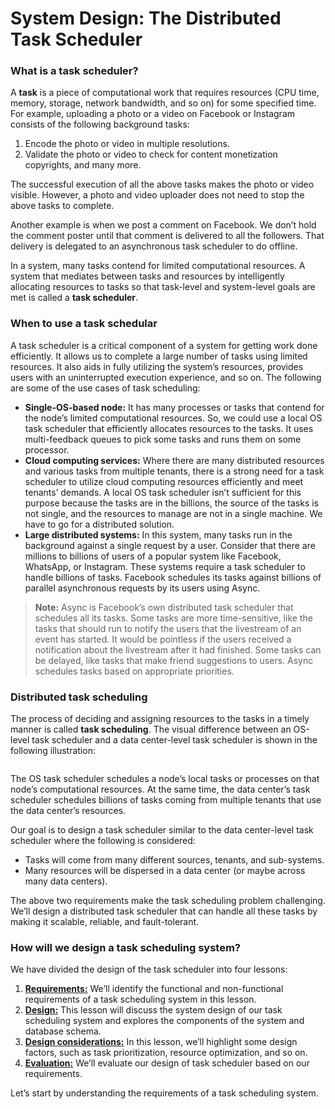 # System Design: The Distributed Task Scheduler

### What is a task scheduler? <a href="#what-is-a-task-scheduler" id="what-is-a-task-scheduler"></a>

A **task** is a piece of computational work that requires resources (CPU time, memory, storage, network bandwidth, and so on) for some specified time. For example, uploading a photo or a video on Facebook or Instagram consists of the following background tasks:

1. Encode the photo or video in multiple resolutions.
2. Validate the photo or video to check for content monetization copyrights, and many more.

The successful execution of all the above tasks makes the photo or video visible. However, a photo and video uploader does not need to stop the above tasks to complete.

Another example is when we post a comment on Facebook. We don’t hold the comment poster until that comment is delivered to all the followers. That delivery is delegated to an asynchronous task scheduler to do offline.

In a system, many tasks contend for limited computational resources. A system that mediates between tasks and resources by intelligently allocating resources to tasks so that task-level and system-level goals are met is called a **task scheduler**.

### When to use a task schedular <a href="#when-to-use-a-task-schedular-0" id="when-to-use-a-task-schedular-0"></a>

A task scheduler is a critical component of a system for getting work done efficiently. It allows us to complete a large number of tasks using limited resources. It also aids in fully utilizing the system’s resources, provides users with an uninterrupted execution experience, and so on. The following are some of the use cases of task scheduling:

* **Single-OS-based node:** It has many processes or tasks that contend for the node’s limited computational resources. So, we could use a local OS task scheduler that efficiently allocates resources to the tasks. It uses multi-feedback queues to pick some tasks and runs them on some processor.
* **Cloud computing services:** Where there are many distributed resources and various tasks from multiple tenants, there is a strong need for a task scheduler to utilize cloud computing resources efficiently and meet tenants’ demands. A local OS task scheduler isn’t sufficient for this purpose because the tasks are in the billions, the source of the tasks is not single, and the resources to manage are not in a single machine. We have to go for a distributed solution.
* **Large distributed systems:** In this system, many tasks run in the background against a single request by a user. Consider that there are millions to billions of users of a popular system like Facebook, WhatsApp, or Instagram. These systems require a task scheduler to handle billions of tasks. Facebook schedules its tasks against billions of parallel asynchronous requests by its users using Async.

> **Note:** Async is Facebook’s own distributed task scheduler that schedules all its tasks. Some tasks are more time-sensitive, like the tasks that should run to notify the users that the livestream of an event has started. It would be pointless if the users received a notification about the livestream after it had finished. Some tasks can be delayed, like tasks that make friend suggestions to users. Async schedules tasks based on appropriate priorities.

### Distributed task scheduling <a href="#distributed-task-scheduling-0" id="distributed-task-scheduling-0"></a>

The process of deciding and assigning resources to the tasks in a timely manner is called **task scheduling**. The visual difference between an OS-level task scheduler and a data center-level task scheduler is shown in the following illustration:

<figure><img src="https://kuweiguge.github.io/Grokking-Modern-System-Design-Interview-Gitbook/.gitbook/assets/Screenshot 2023-09-03 at 2.44.41 AM.png" alt=""><figcaption></figcaption></figure>

The OS task scheduler schedules a node’s local tasks or processes on that node’s computational resources. At the same time, the data center’s task scheduler schedules billions of tasks coming from multiple tenants that use the data center’s resources.

Our goal is to design a task scheduler similar to the data center-level task scheduler where the following is considered:

* Tasks will come from many different sources, tenants, and sub-systems.
* Many resources will be dispersed in a data center (or maybe across many data centers).

The above two requirements make the task scheduling problem challenging. We’ll design a distributed task scheduler that can handle all these tasks by making it scalable, reliable, and fault-tolerant.

### How will we design a task scheduling system? <a href="#how-will-we-design-a-task-scheduling-system-0" id="how-will-we-design-a-task-scheduling-system-0"></a>

We have divided the design of the task scheduler into four lessons:

1. [**Requirements:**](requirements-of-a-distributed-task-schedulers-design.md) We’ll identify the functional and non-functional requirements of a task scheduling system in this lesson.
2. [**Design:**](design-of-a-distributed-task-scheduler.md) This lesson will discuss the system design of our task scheduling system and explores the components of the system and database schema.
3. [**Design considerations:**](design-considerations-of-a-distributed-task-scheduler.md) In this lesson, we’ll highlight some design factors, such as task prioritization, resource optimization, and so on.
4. [**Evaluation:**](evaluation-of-a-distributed-task-schedulers-design.md) We’ll evaluate our design of task scheduler based on our requirements.

Let’s start by understanding the requirements of a task scheduling system.
